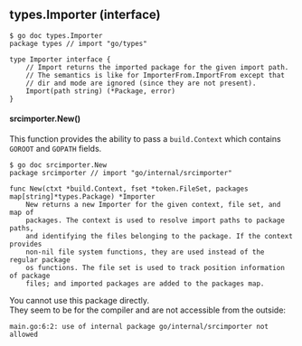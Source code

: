 ## types.Importer (interface)

```
$ go doc types.Importer
package types // import "go/types"

type Importer interface {
	// Import returns the imported package for the given import path.
	// The semantics is like for ImporterFrom.ImportFrom except that
	// dir and mode are ignored (since they are not present).
	Import(path string) (*Package, error)
}
```

#### srcimporter.New()

This function provides the ability to pass a `build.Context` which contains \
`GOROOT` and `GOPATH` fields.

```
$ go doc srcimporter.New
package srcimporter // import "go/internal/srcimporter"

func New(ctxt *build.Context, fset *token.FileSet, packages map[string]*types.Package) *Importer
    New returns a new Importer for the given context, file set, and map of
    packages. The context is used to resolve import paths to package paths,
    and identifying the files belonging to the package. If the context provides
    non-nil file system functions, they are used instead of the regular package
    os functions. The file set is used to track position information of package
    files; and imported packages are added to the packages map.
```

You cannot use this package directly.\
They seem to be for the compiler and are not accessible from the outside:
```
main.go:6:2: use of internal package go/internal/srcimporter not allowed
```
